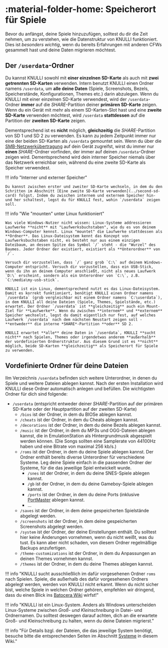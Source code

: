 # :material-folder-home: Speicherort für Spiele

Bevor du anfängst, deine Spiele hinzuzufügen, solltest du dir die Zeit nehmen, um zu verstehen, wie die Datenstruktur von KNULLI funktioniert. Dies ist *besonders wichtig*, wenn du bereits Erfahrungen mit anderen CFWs gesammelt hast und deine Daten migrieren möchtest.

## Der `/userdata`-Ordner

Du kannst KNULLI sowohl mit **einer einzelnen SD-Karte** als auch mit **zwei getrennten SD-Karten** verwenden. Intern benutzt KNULLI einen Ordner namens `/userdata`, um **alle deine Daten** (Spiele, Screenshots, Bezels, Speicherstände, Konfigurationen, Themes etc.) darin abzulegen. Wenn du KNULLI mit einer einzelnen SD-Karte verwendest, wird der `/userdata`-Ordner **immer** auf die *SHARE*-Partition deiner **primären SD-Karte** zeigen. Wenn du ein Gerät mit mehr als einem SD-Karten-Slot hast und eine **zweite SD-Karte** verwenden möchtest, wird `/userdata` **stattdessen** auf die Partition der **zweiten SD-Karte** zeigen.

Dementsprechend ist es **nicht** möglich, **gleichzeitig** die *SHARE*-Partition von SD 1 und SD 2 zu verwenden. Es kann zu jedem Zeitpunkt immer nur eine der beiden SD-Karten als `/userdata` gemountet sein. Wenn du über die [SMB-Netzwerkübertragung](../network-transfer) auf dein Gerät zugreifst, wirst du immer nur **einen** *SHARE*-Ordner vorfinden, der immer auf deinen `/userdata`-Ordner zeigen wird. Dementsprechend wird dein interner Speicher niemals über das Netzwerk erreichbar sein, während du eine zweite SD-Karte als Speicher verwendest.

!!! info "Interner und externer Speicher"

    Du kannst zwischen erster und zweiter SD-Karte wechseln, in dem du den Schritten im Abschnitt [Eine zweite SD-Karte verwenden](../second-sd-card) folgst. Indem du zwischen internem und externem Speicher hin- und her schaltest, legst du für KNULLI fest, wohin `/userdata` zeigen soll.
!!! info "Wie "mounten" unter Linux funktioniert"

    Was viele Windows-Nutzer nicht wissen: Linux-Systeme addressieren Laufwerke **nicht** mit "Laufwerksbuchstaben", wie du es von deinem Windows-Computer kennst. Linux "mountet" die Laufwerke stattdessen als **Ordner**. Das Linux-Dateisystem kennt das Konzept von Laufwerksbuchstaben nicht, es besteht nur aus einem einzigen Dateibaum, an dessen Spitze das Symbol `/` steht - die "Wurzel" des Baumes. Jeder Ordner der existiert, existiert als **Unterordner** von `/`.

    Versuch dir vorzustellen, dass `/` ganz grob `C:\` auf deinem Windows-Computer entspricht. Versuch dir vorzustellen, dass ein USB-Stick, wenn du ihn an deinem Computer anschließt, nicht als neues Laufwerk `D:\` erscheint, sondern als ein Unterordner von `C:\`, z.B. `C:\media\my-usb-stick`.

    KNULLI ist ein Linux, dementsprechend nutzt es das Linux-Dateisystem. Damit es korrekt funktioniert, benötigt KNULLI einen Ordner namens `/userdata` (grob vergleichbar mit einem Ordner namens `C:\userdata`), in dem KNULLI all deine Dateien (Spiele, Themes, Spielstände, etc.) erwartet. Der Ordner `/userdata` ist **gleichzeitig** auch ein Mount-Ziel für **Laufwerke**. Wenn du zwischen **internem** und **externem** Speicher wechselst, legst du damit eigentlich nur fest, auf welches Laufwerk `/userdata` nach dem nächsten Neustart zeigen soll - **entweder** die interne *SHARE*-Partition **oder** SD 2.
    
    KNULLI erwartet **alle** deine Daten in `/userdata`, KNULLI **sucht nicht** nach Spielen, Themes oder irgendetwas anderem **außerhalb** der vordefinierten Ordnerstruktur. Aus diesem Grund ist es **nicht** möglich, beide SD-Karten **gleichzeitig** als Speicherort für Spiele zu verwenden.

## Vordefinierte Ordner für deine Dateien

IIm Verzeichnis `/userdata` befinden sich weitere Unterordner, in denen du Spiele und weitere Dateien ablegen kannst. Nach der ersten Installation wird KNULLI diese Ordner automatisch anlegen und befüllen. Die wichtigsten Ordner für dich sind folgende:

* `/userdata` (entspricht entweder deiner *SHARE*-Partition auf der primären SD-Karte oder der Hauptpartition auf der zweiten SD-Karte)
    * `/bios` ist der Ordner, in dem du BIOSe ablegen kannst.
    * `/cheats` ist der Ordner, in dem du Cheats ablegen kannst.
    * `/decorations` ist der Ordner, in dem du deine Bezels ablegen kannst.
    * `/music` ist der Ordner, in dem du MP3s und OGG-Dateien ablegen kannst, die in EmulationStation als Hintergrundmusik abgespielt werden können. (Die Songs sollten eine Samplerate von 44100Hz haben und eine Bitrate von maximal 256 kb/s.)
    * `/roms` ist der Ordner, in dem du deine Spiele ablegen kannst. Der Ordner enthält bereits diverse Unterordner für verschiedene Systeme. Leg deine Spiele einfach in die passenden Ordner der Systeme, für die das jeweilige Spiel entwickelt wurde.
        * `/snes` ist der Ordner, in dem du deine SNES-Spiele ablegen kannst.
        * `/gb` ist der Ordner, in dem du deine Gameboy-Spiele ablegen kannst.
        * `/ports` ist der Ordner, in dem du deine Ports (inklusive [PortMaster](../../../systems/portmaster) ablegen kannst.
        * ...
    * `/saves` ist der Ordner, in dem deine gespeicherten Spielstände abgelegt werden.
    * `/screenshots` ist der Ordner, in dem deine gespeicherten Screenshots abgelegt werden.
    * `/system` ist der Ordner, der deine Einstellungen enthält. Du solltest hier keine Änderungen vornehmen, wenn du nicht weißt, was du tust. Es kann aber nicht schaden, von diesem Ordner regelmäßige Backups anzufertigen.
    * `/theme-customizations` ist der Ordner, in dem du Anpassungen an deinen Themes vornehmen kannst.
    * `/themes` ist der Ordner, in dem du deine Themes ablegen kannst.

!!! info "KNULLI sucht ausschließlich im dafür vorgesehenen Ordner `roms` nach Spielen. Spiele, die außerhalb des dafür vorgesehenen Ordners abgelegt werden, werden von KNULLI nicht erkannt. Wenn du nicht sicher bist, welche Spiele in welchen Ordner gehören, empfehlen wir dringend, dass du einen Blick ins [Batocera Wiki](https://wiki.batocera.org/systems) wirfst!"

!!! info "KNULLI ist ein Linux-System. Anders als Windows unterscheiden Linux-Systeme zwischen *Groß- und Kleinschreibung* in Datei- und Ordnernamen. Du solltest deswegen darauf achten, dich an die erwartete Groß- und Kleinschreibung zu halten, wenn du deine Dateien migrierst."

!!! info "Für Details bzgl. der Dateien, die das jeweilige System benötigt, besuche bitte die entsprechenden Seiten im Abschnitt [Systeme](/../systems) in diesem Wiki."
